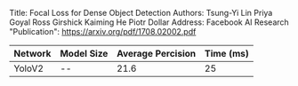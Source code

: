 Title: Focal Loss for Dense Object Detection
Authors: Tsung-Yi Lin Priya Goyal Ross Girshick Kaiming He Piotr Dollar
Address: Facebook AI Research
"Publication": https://arxiv.org/pdf/1708.02002.pdf

| Network | Model Size | Average Percision | Time (ms) |
| --------|------------|-------------------|------|
| YoloV2 | -- | 21.6 | 25 |
